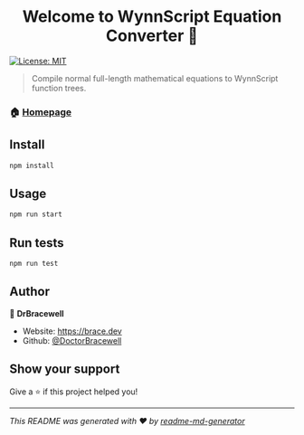 <h1 align="center">Welcome to WynnScript Equation Converter 👋</h1>
<p>
  <a href="#" target="_blank">
    <img alt="License: MIT" src="https://img.shields.io/badge/License-MIT-yellow.svg" />
  </a>
</p>

> Compile normal full-length mathematical equations to WynnScript function trees.

### 🏠 [Homepage](https://brace.dev/script-maths)

## Install

```sh
npm install
```

## Usage

```sh
npm run start
```

## Run tests

```sh
npm run test
```

## Author

👤 **DrBracewell**

- Website: https://brace.dev
- Github: [@DoctorBracewell](https://github.com/DoctorBracewell)

## Show your support

Give a ⭐️ if this project helped you!

---

_This README was generated with ❤️ by [readme-md-generator](https://github.com/kefranabg/readme-md-generator)_
